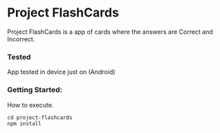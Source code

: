 # Project FlashCards

Project FlashCards is a app of cards where the answers are Correct and Incorrect.

### Tested

App tested in device just on (Android)

### Getting Started:

How to execute.

`cd project-flashcards`
<br/>
`npm install`
